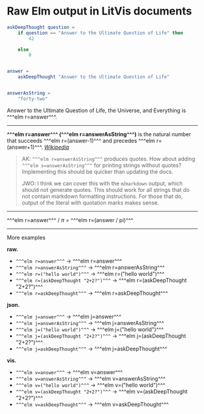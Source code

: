 # Raw Elm output in LitVis documents

```elm {l}
askDeepThought question =
    if question == "Answer to the Ultimate Question of Life" then
        42

    else
        0


answer =
    askDeepThought "Answer to the Ultimate Question of Life"


answerAsString =
    "forty-two"
```

Answer to the Ultimate Question of Life, the Universe, and Everything is ^^^elm r=answer^^^.

---

**^^^elm r=answer^^^ (^^^elm r=answerAsString^^^)** is the natural number that succeeds ^^^elm r=(answer-1)^^^ and precedes ^^^elm r=(answer+1)^^^. _[Wikipedia]_

> AK: `^^^elm r=answerAsString^^^` produces quotes. How about adding `^^^elm s=answerAsString^^^` for printing strings without quotes? Implementing this should be quicker than updating the docs.
>
> JWO: I think we can cover this with the `m`/`markdown` output, which should not generate quotes. This should work for all strings that do not contain markdown formatting instructions. For those that do, output of the literal with quotation marks makes sense.

---

^^^elm r=answer^^^ / $\pi$ = ^^^elm r=(answer / pi)^^^

---

More examples

**raw.**

- `^^^elm r=answer^^^` → ^^^elm r=answer^^^
- `^^^elm r=answerAsString^^^` → ^^^elm r=answerAsString^^^
- `^^^elm r=("hello world")^^^` → ^^^elm r=("hello world")^^^
- `^^^elm r=(askDeepThought "2+2?")^^^` → ^^^elm r=(askDeepThought "2+2?")^^^
- `^^^elm r=askDeepThought^^^` → ^^^elm r=askDeepThought^^^

**json.**

- `^^^elm j=answer^^^` → ^^^elm j=answer^^^
- `^^^elm j=answerAsString^^^` → ^^^elm j=answerAsString^^^
- `^^^elm j=("hello world")^^^` → ^^^elm j=("hello world")^^^
- `^^^elm j=(askDeepThought "2+2?")^^^` → ^^^elm j=(askDeepThought "2+2?")^^^
- `^^^elm j=askDeepThought^^^` → ^^^elm j=askDeepThought^^^

**vis.**

- `^^^elm v=answer^^^` → ^^^elm v=answer^^^
- `^^^elm v=answerAsString^^^` → ^^^elm v=answerAsString^^^
- `^^^elm v=("hello world")^^^` → ^^^elm v=("hello world")^^^
- `^^^elm v=(askDeepThought "2+2?")^^^` → ^^^elm v=(askDeepThought "2+2?")^^^
- `^^^elm v=askDeepThought^^^` → ^^^elm v=askDeepThought^^^

[wikipedia]: https://en.wikipedia.org/wiki/42_(number)
